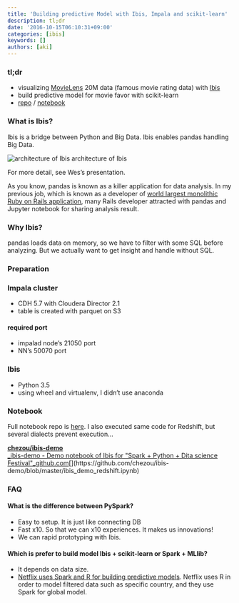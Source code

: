 ```yaml
---
title: 'Building predictive Model with Ibis, Impala and scikit-learn'
description: tl;dr
date: '2016-10-15T06:10:31+09:00'
categories: [ibis]
keywords: []
authors: [aki]
---
```


### tl;dr

*   visualizing [MovieLens](http://grouplens.org/datasets/movielens/) 20M data (famous movie rating data) with [Ibis](http://www.ibis-project.org/)
*   build predictive model for movie favor with scikit-learn
*   [repo](https://github.com/chezou/ibis-demo) / [notebook](https://github.com/chezou/ibis-demo/blob/master/ibis_demo_en.ipynb)

### What is Ibis?

Ibis is a bridge between Python and Big Data. Ibis enables pandas handling Big Data.

![architecture of Ibis](/img/1__pLXvJbXk8kJU09iwc4Dbdg.png)
architecture of Ibis

For more detail, see Wes’s presentation.

As you know, pandas is known as a killer application for data analysis. In my previous job, which is known as a developer of [world largest monolithic Ruby on Rails application](https://speakerdeck.com/a_matsuda/the-recipe-for-the-worlds-largest-rails-monolith), many Rails developer attracted with pandas and Jupyter notebook for sharing analysis result.

### Why Ibis?

pandas loads data on memory, so we have to filter with some SQL before analyzing. But we actually want to get insight and handle without SQL.

### Preparation

### Impala cluster

*   CDH 5.7 with Cloudera Director 2.1
*   table is created with parquet on S3

#### required port

*   impalad node’s 21050 port
*   NN’s 50070 port

### Ibis

*   Python 3.5
*   using wheel and virtualenv, I didn’t use anaconda

### Notebook

Full notebook repo is [here](https://github.com/chezou/ibis-demo/). I also executed same code for Redshift, but several dialects prevent execution…

[**chezou/ibis-demo**  
_ibis-demo - Demo notebook of Ibis for "Spark + Python + Dita science Festival"_github.com](https://github.com/chezou/ibis-demo/blob/master/ibis_demo_redshift.ipynb "https://github.com/chezou/ibis-demo/blob/master/ibis_demo_redshift.ipynb")[](https://github.com/chezou/ibis-demo/blob/master/ibis_demo_redshift.ipynb)

### FAQ

#### What is the difference between PySpark?

*   Easy to setup. It is just like connecting DB
*   Fast x10. So that we can x10 experiences. It makes us innovations!
*   We can rapid prototyping with Ibis.

#### Which is prefer to build model Ibis + scikit-learn or Spark + MLlib?

*   It depends on data size.
*   [Netflix uses Spark and R for building predictive models](https://www.infoq.com/news/2016/07/meson-framework-netflix). Netflix uses R in order to model filtered data such as specific country, and they use Spark for global model.